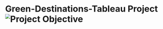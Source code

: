 # Green-Destinations-Tableau Project![Project Objective](https://github.com/user-attachments/assets/a981cd11-cf79-41aa-88a2-3acc88b3a163)
